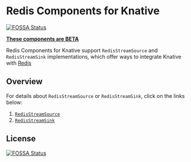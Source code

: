 # Redis Components for Knative
[![FOSSA Status](https://app.fossa.com/api/projects/git%2Bgithub.com%2Fknative-extensions%2Feventing-redis.svg?type=shield)](https://app.fossa.com/projects/git%2Bgithub.com%2Fknative-extensions%2Feventing-redis?ref=badge_shield)


**[These components are BETA](https://github.com/knative/community/tree/main/mechanics/MATURITY-LEVELS.md)**

Redis Components for Knative support `RedisStreamSource` and `RedisStreamSink`
implementations, which offer ways to integrate Knative with
[Redis](https://redis.io)

## Overview

For details about `RedisStreamSource` or `RedisStreamSink`, click on the links
below:

1. [`RedisStreamSource`](config/source)
1. [`RedisStreamSink`](config/sink)


## License
[![FOSSA Status](https://app.fossa.com/api/projects/git%2Bgithub.com%2Fknative-extensions%2Feventing-redis.svg?type=large)](https://app.fossa.com/projects/git%2Bgithub.com%2Fknative-extensions%2Feventing-redis?ref=badge_large)